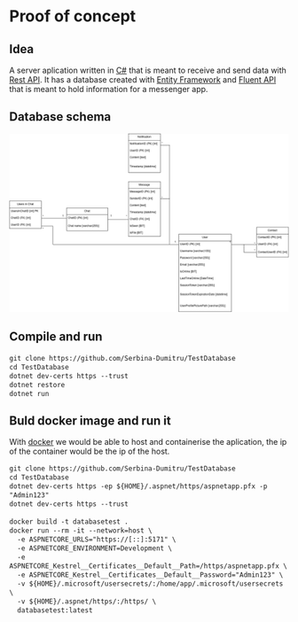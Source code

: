 # Proof of concept

## Idea
A server aplication written in [C#](https://learn.microsoft.com/en-us/dotnet/csharp/) that is meant to receive and send data with [Rest API](https://en.wikipedia.org/wiki/Overview_of_RESTful_API_Description_Languages).
It has a database created with [Entity Framework](https://learn.microsoft.com/en-us/aspnet/entity-framework) and [Fluent API](https://learn.microsoft.com/en-us/ef/ef6/modeling/code-first/fluent/types-and-properties) that is meant to hold information for a messenger app.

## Database schema
![database schema](./Images/Database_Schema.png)

## Compile and run
```
git clone https://github.com/Serbina-Dumitru/TestDatabase
cd TestDatabase
dotnet dev-certs https --trust
dotnet restore
dotnet run
```

## Buld docker image and run it
With [docker](https://www.docker.com/) we would be able to host and containerise the aplication, the ip of the container would be the ip of the host.
```
git clone https://github.com/Serbina-Dumitru/TestDatabase
cd TestDatabase
dotnet dev-certs https -ep ${HOME}/.aspnet/https/aspnetapp.pfx -p "Admin123"
dotnet dev-certs https --trust

docker build -t databasetest .
docker run --rm -it --network=host \
  -e ASPNETCORE_URLS="https://[::]:5171" \
  -e ASPNETCORE_ENVIRONMENT=Development \
  -e ASPNETCORE_Kestrel__Certificates__Default__Path=/https/aspnetapp.pfx \
  -e ASPNETCORE_Kestrel__Certificates__Default__Password="Admin123" \
  -v ${HOME}/.microsoft/usersecrets/:/home/app/.microsoft/usersecrets \
  -v ${HOME}/.aspnet/https/:/https/ \
  databasetest:latest
```
